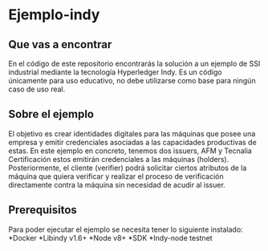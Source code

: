 # Ejemplo-indy
## Que vas a encontrar
En el código de este repositorio encontrarás la solución a un ejemplo de SSI industrial mediante la tecnología Hyperledger Indy. Es un código únicamente para uso educativo, no debe utilizarse como base para ningún caso de uso real.

## Sobre el ejemplo
El objetivo es crear identidades digitales para las máquinas que posee una empresa y emitir credenciales asociadas a las capacidades productivas de estas. En este ejemplo en concreto, tenemos dos issuers, AFM y Tecnalia Certificación estos emitirán credenciales a las máquinas (holders). Posteriormente, el cliente (verifier) podrá solicitar ciertos atributos de la máquina que quiera verificar y realizar el proceso de verificación directamente contra la máquina sin necesidad de acudir al issuer.

## Prerequisitos
Para poder ejecutar el ejemplo se necesita tener lo siguiente instalado:
*Docker
*Libindy v1.6+
*Node v8+
*SDK
*Indy-node testnet


